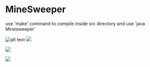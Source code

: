 # MineSweeper
use 'make' command to compile inside src directory and use 'java Minesweeper'

![alt text](https://imgur.com/KH16C0j)
![](https://imgur.com/KH16C0j)

![](https://imgur.com/78BYfb7)

![](https://imgur.com/EAKJjb4)
